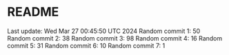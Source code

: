 # README

Last update: Wed Mar 27 00:45:50 UTC 2024
Random commit 1: 50
Random commit 2: 38
Random commit 3: 98
Random commit 4: 16
Random commit 5: 31
Random commit 6: 10
Random commit 7: 1
